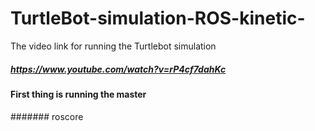 # TurtleBot-simulation-ROS-kinetic-
The video link for running the Turtlebot simulation 
##### https://www.youtube.com/watch?v=rP4cf7dahKc
#### First thing is running the master  
####### roscore

